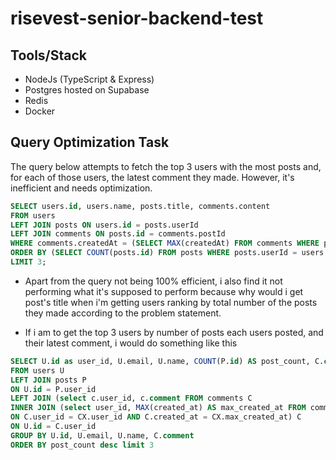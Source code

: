 # risevest-senior-backend-test

## Tools/Stack

- NodeJs (TypeScript & Express)
- Postgres hosted on Supabase
- Redis
- Docker


## Query Optimization Task

The query below attempts to fetch the top 3 users with the most posts and, for each of those users, the latest comment they made. However, it's inefficient and needs optimization.

```sql
SELECT users.id, users.name, posts.title, comments.content
FROM users
LEFT JOIN posts ON users.id = posts.userId
LEFT JOIN comments ON posts.id = comments.postId
WHERE comments.createdAt = (SELECT MAX(createdAt) FROM comments WHERE postId = posts.id)
ORDER BY (SELECT COUNT(posts.id) FROM posts WHERE posts.userId = users.id) DESC
LIMIT 3;

```
- Apart from the query not being 100% efficient, i also find it not performing what it's supposed to perform because why would i get post's title when i'm getting users ranking by total number of the posts they made according to the problem statement.

- If i am to get the top 3 users by number of posts each users posted, and their latest comment, i would do something like this

```sql
SELECT U.id as user_id, U.email, U.name, COUNT(P.id) AS post_count, C.comment AS recent_comment 
FROM users U 
LEFT JOIN posts P 
ON U.id = P.user_id 
LEFT JOIN (select c.user_id, c.comment FROM comments C 
INNER JOIN (select user_id, MAX(created_at) AS max_created_at FROM comments GROUP BY user_id) CX 
ON C.user_id = CX.user_id AND C.created_at = CX.max_created_at) C 
ON U.id = C.user_id 
GROUP BY U.id, U.email, U.name, C.comment 
ORDER BY post_count desc limit 3
```
